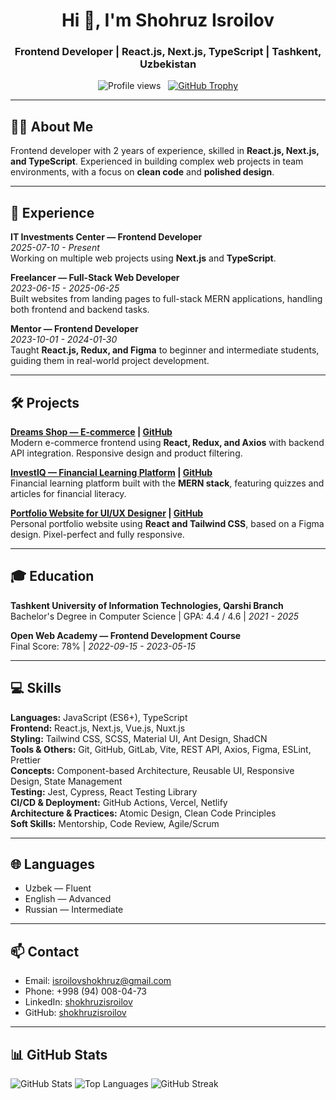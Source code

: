 <h1 align="center">Hi 👋, I'm Shohruz Isroilov</h1>
<h3 align="center">Frontend Developer | React.js, Next.js, TypeScript | Tashkent, Uzbekistan</h3>

<p align="center">
  <img src="https://komarev.com/ghpvc/?username=shokhruzisroilov&label=Profile%20views&color=0e75b6&style=flat" alt="Profile views" />
  &nbsp;
  <a href="https://github-profile-trophy.vercel.app/?username=shokhruzisroilov"><img src="https://github-profile-trophy.vercel.app/?username=shokhruzisroilov" alt="GitHub Trophy" /></a>
</p>

---

## 👨‍💻 About Me
Frontend developer with 2 years of experience, skilled in **React.js, Next.js, and TypeScript**. Experienced in building complex web projects in team environments, with a focus on **clean code** and **polished design**.

---

## 🚀 Experience

**IT Investments Center — Frontend Developer**  
*2025-07-10 - Present*  
Working on multiple web projects using **Next.js** and **TypeScript**.

**Freelancer — Full-Stack Web Developer**  
*2023-06-15 - 2025-06-25*  
Built websites from landing pages to full-stack MERN applications, handling both frontend and backend tasks.

**Mentor — Frontend Developer**  
*2023-10-01 - 2024-01-30*  
Taught **React.js, Redux, and Figma** to beginner and intermediate students, guiding them in real-world project development.

---

## 🛠 Projects

**[Dreams Shop — E-commerce](#) | [GitHub](#)**  
Modern e-commerce frontend using **React, Redux, and Axios** with backend API integration. Responsive design and product filtering.

**[InvestlQ — Financial Learning Platform](#) | [GitHub](#)**  
Financial learning platform built with the **MERN stack**, featuring quizzes and articles for financial literacy.

**[Portfolio Website for UI/UX Designer](#) | [GitHub](#)**  
Personal portfolio website using **React and Tailwind CSS**, based on a Figma design. Pixel-perfect and fully responsive.

---

## 🎓 Education

**Tashkent University of Information Technologies, Qarshi Branch**  
Bachelor's Degree in Computer Science | GPA: 4.4 / 4.6 | *2021 - 2025*

**Open Web Academy — Frontend Development Course**  
Final Score: 78% | *2022-09-15 - 2023-05-15*

---

## 💻 Skills

**Languages:** JavaScript (ES6+), TypeScript  
**Frontend:** React.js, Next.js, Vue.js, Nuxt.js  
**Styling:** Tailwind CSS, SCSS, Material UI, Ant Design, ShadCN  
**Tools & Others:** Git, GitHub, GitLab, Vite, REST API, Axios, Figma, ESLint, Prettier  
**Concepts:** Component-based Architecture, Reusable UI, Responsive Design, State Management  
**Testing:** Jest, Cypress, React Testing Library  
**CI/CD & Deployment:** GitHub Actions, Vercel, Netlify  
**Architecture & Practices:** Atomic Design, Clean Code Principles  
**Soft Skills:** Mentorship, Code Review, Agile/Scrum

---

## 🌐 Languages
- Uzbek — Fluent  
- English — Advanced  
- Russian — Intermediate  

---

## 📫 Contact
- Email: isroilovshokhruz@gmail.com  
- Phone: +998 (94) 008-04-73  
- LinkedIn: [shokhruzisroilov](https://www.linkedin.com/in/shokhruzisroilov/)  
- GitHub: [shokhruzisroilov](https://github.com/shokhruzisroilov)  

---

## 📊 GitHub Stats
<p align="left">
  <img src="https://github-readme-stats.vercel.app/api?username=shokhruzisroilov&show_icons=true&theme=radical" alt="GitHub Stats" />
  <img src="https://github-readme-stats.vercel.app/api/top-langs?username=shokhruzisroilov&show_icons=true&layout=compact&theme=radical" alt="Top Languages" />
  <img src="https://github-readme-streak-stats.herokuapp.com/?user=shokhruzisroilov" alt="GitHub Streak" />
</p>

